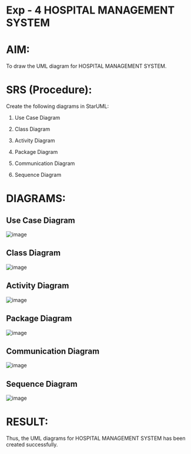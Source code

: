 # Exp - 4 HOSPITAL MANAGEMENT SYSTEM

# AIM:
To draw the UML diagram for HOSPITAL MANAGEMENT SYSTEM.

# SRS (Procedure):
Create the following diagrams in StarUML:

1. Use Case Diagram

2. Class Diagram

3. Activity Diagram

4. Package Diagram

5. Communication Diagram

6. Sequence Diagram

# DIAGRAMS:

## Use Case Diagram

![image](https://github.com/user-attachments/assets/c0eaf871-5717-4b0a-a96e-6b412c600ef1)

## Class Diagram

![image](https://github.com/user-attachments/assets/76bb7de4-8019-42bc-9876-5e3608d041a0)

## Activity Diagram

![image](https://github.com/user-attachments/assets/adf336b9-6b6c-4e92-87a3-9c1ed5169f2e)

## Package Diagram

![image](https://github.com/user-attachments/assets/43a06199-e8a0-4470-b89a-4b71cfa770f7)

## Communication Diagram

![image](https://github.com/user-attachments/assets/6933315f-6a58-40ad-9755-52bad56a3d54)

## Sequence Diagram

![image](https://github.com/user-attachments/assets/7518fd23-a4f0-4259-bb4f-e8c01f01f132)

# RESULT:
Thus, the UML diagrams for HOSPITAL MANAGEMENT SYSTEM has been created successfully.
